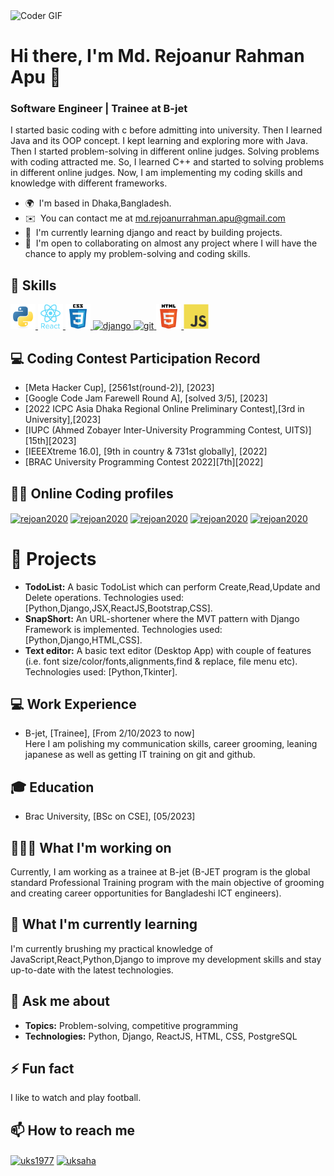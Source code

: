 <img alt="Coder GIF" src="https://raw.githubusercontent.com/uksaha77/uksaha77/main/web-development-banner.gif" style="max-width: 100%;" data-target="animated-image.originalImage">
<h1>Hi there, I'm Md. Rejoanur Rahman Apu 👋</h1>
<h3 align="left">Software Engineer | Trainee at B-jet</h3>

I started basic coding with c before admitting into university. Then I learned Java and its OOP concept. I kept learning and exploring more with Java. Then I started problem-solving in different online judges. Solving problems with coding attracted me. So, I learned C++ and started to solving problems in different online judges. Now, I am implementing my coding skills and knowledge with different frameworks.

*   🌍  I'm based in Dhaka,Bangladesh.
*   ✉️  You can contact me at [md.rejoanurrahman.apu@gmail.com](mailto:md.rejoanurrahman.apu@gmail.com)
*   🧠  I'm currently learning django and react by building projects.
*   🤝  I'm open to collaborating on almost any project where I will have the chance to apply my problem-solving and coding skills.

  ## 🚀 Skills
<p align="left"><a href="https://www.python.org" target="_blank" rel="noreferrer"> <img src="https://raw.githubusercontent.com/devicons/devicon/master/icons/python/python-original.svg" alt="python" width="40" height="40"/> </a> <a href="https://reactjs.org/" target="_blank" rel="noreferrer"> <img src="https://raw.githubusercontent.com/devicons/devicon/master/icons/react/react-original-wordmark.svg" alt="react" width="40" height="40"/> </a> <a href="https://www.w3schools.com/css/" target="_blank" rel="noreferrer"> <img src="https://raw.githubusercontent.com/devicons/devicon/master/icons/css3/css3-original-wordmark.svg" alt="css3" width="40" height="40"/> </a> <a href="https://www.djangoproject.com/" target="_blank" rel="noreferrer"> <img src="https://cdn.worldvectorlogo.com/logos/django.svg" alt="django" width="40" height="40"/> </a> <a href="https://git-scm.com/" target="_blank" rel="noreferrer"> <img src="https://www.vectorlogo.zone/logos/git-scm/git-scm-icon.svg" alt="git" width="40" height="40"/> </a> <a href="https://www.w3.org/html/" target="_blank" rel="noreferrer"> <img src="https://raw.githubusercontent.com/devicons/devicon/master/icons/html5/html5-original-wordmark.svg" alt="html5" width="40" height="40"/> </a> <a href="https://developer.mozilla.org/en-US/docs/Web/JavaScript" target="_blank" rel="noreferrer"> <img src="https://raw.githubusercontent.com/devicons/devicon/master/icons/javascript/javascript-original.svg" alt="javascript" width="40" height="40"/> </a> </p> 

## 💻 Coding Contest Participation Record
- [Meta Hacker Cup], [2561st(round-2)], [2023]
- [Google Code Jam Farewell Round A], [solved 3/5], [2023]
- [2022 ICPC Asia Dhaka Regional Online Preliminary Contest],[3rd in University],[2023]
- [IUPC (Ahmed Zobayer Inter-University Programming Contest, UITS)][15th][2023]
- [IEEEXtreme 16.0], [9th in country & 731st globally], [2022]
- [BRAC University Programming Contest 2022][7th][2022]
  <p>
## 👨‍💻 Online Coding profiles
<a href="https://codeforces.com/profile/Rejoan" target="blank"><img align="center" src="https://res.cloudinary.com/practicaldev/image/fetch/s--N2_RJe5R--/c_imagga_scale,f_auto,fl_progressive,h_420,q_auto,w_1000/https://dev-to-uploads.s3.amazonaws.com/uploads/articles/cer3l19eex0wy900b101.jpg" alt="rejoan2020" height="40" width="60" /></a>
<a href="https://leetcode.com/Rejoan/" target="blank"><img align="center" src="https://leetcode.com/static/images/LeetCode_Sharing.png" alt="rejoan2020" height="40" width="60" /></a>
<a href="https://www.beecrowd.com.br/judge/en/profile/300395" target="blank"><img align="center" src="https://cdn.allmylinks.com/prod/Site/favicon/m/9/U/pBdjRQsz7PxaEMMhgntB_nN0VcZmQVcQ.ico" alt="rejoan2020" height="40" width="60" /></a>
<a href="https://vjudge.net/user/RejoanVJ" target="blank"><img align="center" src="https://github.com/Rejoan2020/Rejoan2020/assets/63773925/27baab0c-a771-4f94-acd0-3dc62e9160dd" alt="rejoan2020" height="40" width="60" /></a>
<a href="https://www.hackerrank.com/profile/rejoan523" target="blank"><img align="center" src="https://upload.wikimedia.org/wikipedia/commons/thumb/4/40/HackerRank_Icon-1000px.png/800px-HackerRank_Icon-1000px.png" alt="rejoan2020" height="40" width="60" /></a>
</p>
<h1> 🌟 Projects</h1>
<ul>
  <li><strong>TodoList:</strong> A basic TodoList which can perform Create,Read,Update and Delete operations. Technologies used: [Python,Django,JSX,ReactJS,Bootstrap,CSS].</li>
  <li><strong>SnapShort:</strong> An URL-shortener where the MVT pattern with Django Framework is implemented. Technologies used: [Python,Django,HTML,CSS].</li>
  <li><strong>Text editor:</strong> A basic text editor (Desktop App) with couple of features (i.e. font size/color/fonts,alignments,find & replace, file menu etc). Technologies used: [Python,Tkinter].</li>
</ul>

## 💻 Work Experience
- B-jet, [Trainee], [From 2/10/2023 to now]<br/>
  Here I am polishing my communication skills, career grooming, leaning japanese as well as getting IT training on git and github.
  
## 🎓 Education
- Brac University, [BSc on CSE], [05/2023]
  

## 👨🏽‍💻 What I'm working on
Currently, I am working as a trainee at B-jet (B-JET program is the global standard Professional Training program with the main objective of grooming and creating career opportunities for Bangladeshi ICT engineers).

## 🧠 What I'm currently learning
I'm currently brushing my practical knowledge of JavaScript,React,Python,Django to improve my development skills and stay up-to-date with the latest technologies. 

## 💬 Ask me about
- <b>Topics:</b> Problem-solving, competitive programming
- <b>Technologies:</b> Python, Django, ReactJS, HTML, CSS, PostgreSQL

## ⚡ Fun fact
I like to watch and play football. 

## 📫 How to reach me
<p align="left">

<a href="https://www.linkedin.com/in/rejoan-rahman/" target="blank"><img align="center" src="https://raw.githubusercontent.com/rahuldkjain/github-profile-readme-generator/master/src/images/icons/Social/linked-in-alt.svg" alt="uks1977" height="30" width="40" /></a>
<a href="https://www.facebook.com/rejoan007/" target="blank"><img align="center" src="https://raw.githubusercontent.com/rahuldkjain/github-profile-readme-generator/master/src/images/icons/Social/facebook.svg" alt="uksaha" height="30" width="40" /></a>
</p><br/>




